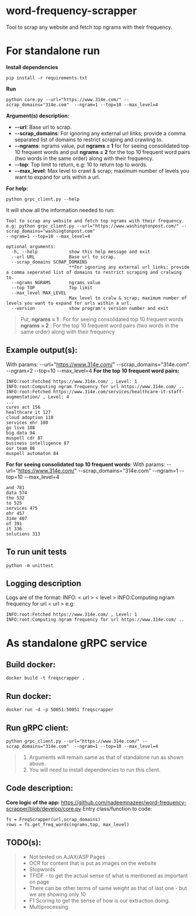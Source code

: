 
#  word-frequency-scrapper

Tool to scrap any website and fetch top ngrams with their frequency. 
# For standalone run
**Install dependencies**

    pip install -r requirements.txt

**Run** 

    python core.py --url="https://www.314e.com/" --scrap_domains="314e.com"  --ngram=1 --top=10 --max_level=4

**Argument(s) description:**

 - **--url**: Base url to scrap. 
 - **--scrap_domains**: For ignoring any external url links; provide a comma separated list of domains to restrict scraping and crawling to. 
 - **--ngrams**: ngrams value, put **ngrams = 1**  for for seeing consolidated top 10 frequent words and put **ngrams = 2** for the top 10 frequent word pairs (two words in the same order) along with their frequency.
 - **--top**: Top limit to return, e.g: 10 to return top to words.
 - **--max_level**: Max level to crawl & scrap; maximum number of levels you want to expand for urls within a url.

**For help:**

    python grpc_client.py --help
It will show all the information needed to run:


    Tool to scrap any website and fetch top ngrams with their frequency. e.g: python grpc_client.py --url="https://www.washingtonpost.com/" --scrap_domains="washingtonpost.com"
    --ngram=1 --top=10 --max_level=4
    
    optional arguments:
      -h, --help            show this help message and exit
      --url URL             Base url to scrap.
      --scrap_domains SCRAP_DOMAINS
                            **For ignoring any external url links; provide a comma seperated list of domains to restrict scraping and cralwing to.
      --ngrams NGRAMS       ngrams value
      --top TOP             Top limit
      --max_level MAX_LEVEL
                            Max level to cralw & scrap; maximum number of levels you want to expand for urls within a url.
      --version             show program's version number and exit

> Put, 
> **ngrams = 1** : For for seeing consolidated top 10 frequent words 
> **ngrams = 2** : For the top 10 frequent word pairs (two words in the same order) along with their frequency

## Example output(s):
With params: --url="https://www.314e.com/" --scrap_domains="314e.com"  --ngram=2 --top=10 --max_level=4
**For the top 10 frequent word pairs:**
    
    INFO:root:Fetched https://www.314e.com/ , Level: 1
    INFO:root:Computing ngram frequency for url https://www.314e.com/ ..
    INFO:root:Fetched https://www.314e.com/services/healthcare-it-staff-augmentation/ , Level: 4
    ...
    cures act 156
    healthcare it 127
    cloud adoption 110
    services ehr 108
    go live 108
    big data 94
    muspell cdr 87
    business intelligence 87
    our team 86
    muspell automaton 84


**For for seeing consolidated top 10 frequent words:** 
With params: --url="https://www.314e.com/" --scrap_domains="314e.com"  --ngram=1 --top=10 --max_level=4

    and 781
    data 574
    the 532
    to 525
    services 475
    ehr 457
    314e 407
    of 391
    it 336
    solutions 313
## To run unit tests

    python -m unittest

## Logging description
Logs are of the format:
INFO: < url > < level >
INFO:Computing ngram frequency for url < url >
e.g:

    INFO:root:Fetched https://www.314e.com/ , Level: 1
    INFO:root:Computing ngram frequency for url https://www.314e.com/ ..


 

# As standalone gRPC service

## Build docker:

    docker build -t freqscrapper .
## Run docker:

    docker run -d -p 50051:50051 freqscrapper
## Run gRPC client:

    python grpc_client.py --url="https://www.314e.com/" --scrap_domains="314e.com"  --ngram=1 --top=10 --max_level=4
    

>   1. Arguments will remain same as that of standalone run as shown above.
>   2. You will need to install dependencies to run this client.

## Code description:

**Core logic of the app:** https://github.com/nadeemnazeer/word-frequency-scrapper/blob/develop/core.py
Entry class/function to code:

    fs = FreqScrapper(url,scrap_domains)
    rows = fs.get_freq_words(ngrams,top, max_level)

## TODO(s):
> - Not tested on AJAX/ASP Pages  
> - OCR for content that is put as images on the website
> - Stopwords
> - TFIDF - to get the actual sense of what is mentioned as important on page  
> -   There can be other terms of same weight as that of last one - but we are showing only 10
> - F1 Scoring to get the sense of how is our extraction doing.
> - Multiprocessing
